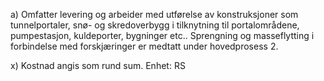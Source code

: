 a) Omfatter levering og arbeider med utførelse av konstruksjoner som tunnelportaler, snø- og skredoverbygg i tilknytning til portalområdene, pumpestasjon, kuldeporter, bygninger etc.. Sprengning og masseflytting i forbindelse med forskjæringer er medtatt under hovedprosess 2.

x) Kostnad angis som rund sum.  Enhet: RS

